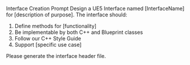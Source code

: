 Interface Creation Prompt
Design a UE5 Interface named [InterfaceName] for [description of purpose]. The interface should:
1. Define methods for [functionality]
2. Be implementable by both C++ and Blueprint classes
3. Follow our C++ Style Guide
4. Support [specific use case]

Please generate the interface header file.